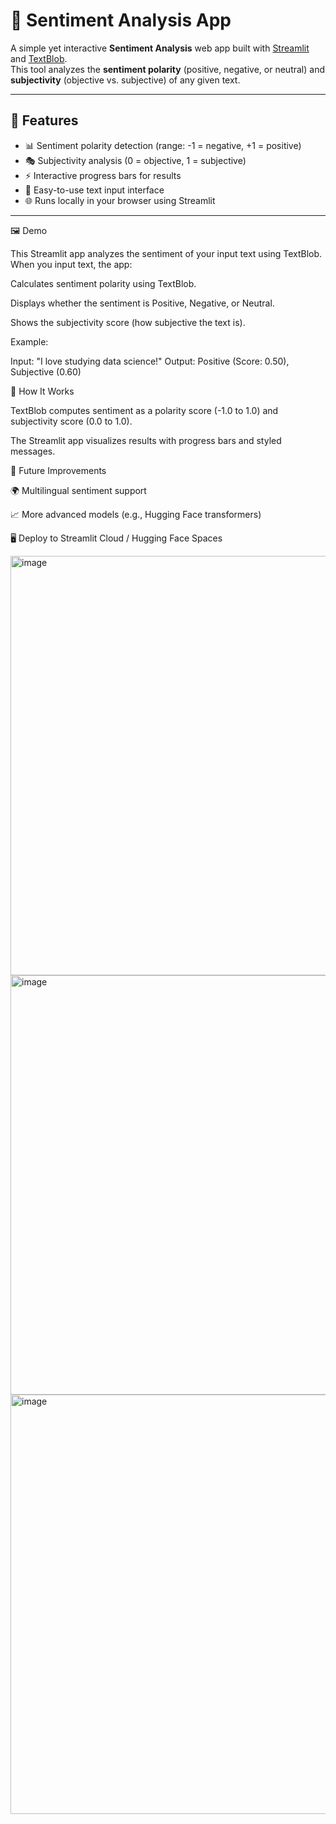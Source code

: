 # 💬 Sentiment Analysis App

A simple yet interactive **Sentiment Analysis** web app built with [Streamlit](https://streamlit.io/) and [TextBlob](https://textblob.readthedocs.io/).  
This tool analyzes the **sentiment polarity** (positive, negative, or neutral) and **subjectivity** (objective vs. subjective) of any given text.

---

## 🚀 Features
- 📊 Sentiment polarity detection (range: -1 = negative, +1 = positive)  
- 🎭 Subjectivity analysis (0 = objective, 1 = subjective)  
- ⚡ Interactive progress bars for results  
- 📝 Easy-to-use text input interface  
- 🌐 Runs locally in your browser using Streamlit  

---

🖼️ Demo

This Streamlit app analyzes the sentiment of your input text using TextBlob. When you input text, the app:





Calculates sentiment polarity using TextBlob.



Displays whether the sentiment is Positive, Negative, or Neutral.



Shows the subjectivity score (how subjective the text is).

Example:

Input: "I love studying data science!"
Output: Positive (Score: 0.50), Subjective (0.60)

📖 How It Works





TextBlob computes sentiment as a polarity score (-1.0 to 1.0) and subjectivity score (0.0 to 1.0).



The Streamlit app visualizes results with progress bars and styled messages.

🔮 Future Improvements





🌍 Multilingual sentiment support



📈 More advanced models (e.g., Hugging Face transformers)



🖥️ Deploy to Streamlit Cloud / Hugging Face Spaces


 <img width="730" height="671" alt="image" src="https://github.com/user-attachments/assets/47cb0ef8-ee72-4023-8532-a7cad404ae9b" />

 <img width="730" height="671" alt="image" src="https://github.com/user-attachments/assets/9538cb4e-ca59-44e0-b2c5-797081b21b91" />

<img width="730" height="671" alt="image" src="https://github.com/user-attachments/assets/f4897dab-eecd-4c66-967b-e2fdc2b0beef" />

